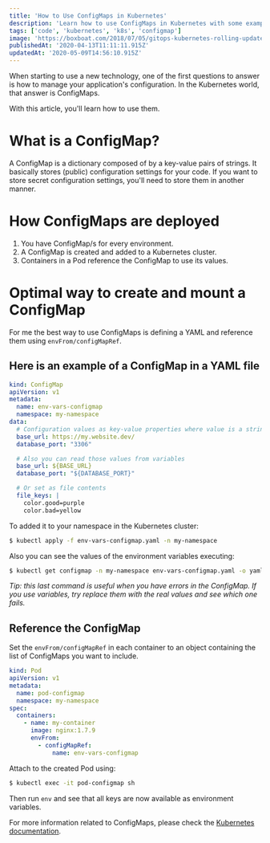 ```yaml
---
title: 'How to Use ConfigMaps in Kubernetes'
description: 'Learn how to use ConfigMaps in Kubernetes with some examples.'
tags: ['code', 'kubernetes', 'k8s', 'configmap']
image: 'https://boxboat.com/2018/07/05/gitops-kubernetes-rolling-update-configmap-secret-change/kube-configmap-secret-deployment.png'
publishedAt: '2020-04-13T11:11:11.915Z'
updatedAt: '2020-05-09T14:56:10.915Z'
---
```


When starting to use a new technology, one of the first questions to answer is how to manage your application's configuration. In the Kubernetes world, that answer is ConfigMaps.

With this article, you'll learn how to use them.

# What is a ConfigMap?

A ConfigMap is a dictionary composed of by a key-value pairs of strings.
It basically stores (public) configuration settings for your code. If you want to store secret configuration settings, you'll need to store them in another manner.

# How ConfigMaps are deployed

1. You have ConfigMap/s for every environment.
2. A ConfigMap is created and added to a Kubernetes cluster.
3. Containers in a Pod reference the ConfigMap to use its values.

# Optimal way to create and mount a ConfigMap

For me the best way to use ConfigMaps is defining a YAML and reference them using `envFrom/configMapRef`.

## Here is an example of a ConfigMap in a YAML file

```yaml
kind: ConfigMap
apiVersion: v1
metadata:
  name: env-vars-configmap
  namespace: my-namespace
data:
  # Configuration values as key-value properties where value is a string
  base_url: https://my.website.dev/
  database_port: "3306"

  # Also you can read those values from variables
  base_url: ${BASE_URL}
  database_port: "${DATABASE_PORT}"

  # Or set as file contents
  file_keys: |
    color.good=purple
    color.bad=yellow
```

To added it to your namespace in the Kubernetes cluster:

```bash
$ kubectl apply -f env-vars-configmap.yaml -n my-namespace
```

Also you can see the values of the environment variables executing:

```bash
$ kubectl get configmap -n my-namespace env-vars-configmap.yaml -o yaml
```

_Tip: this last command is useful when you have errors in the ConfigMap. If you use variables, try replace them with the real values and see which one fails._

## Reference the ConfigMap

Set the `envFrom/configMapRef` in each container to an object containing the list of ConfigMaps you want to include.

```yaml
kind: Pod
apiVersion: v1
metadata:
  name: pod-configmap
  namespace: my-namespace
spec:
  containers:
    - name: my-container
      image: nginx:1.7.9
      envFrom:
        - configMapRef:
            name: env-vars-configmap
```

Attach to the created Pod using:

```bash
$ kubectl exec -it pod-configmap sh
```

Then run `env` and see that all keys are now available as environment variables.

For more information related to ConfigMaps, please check the [Kubernetes documentation](https://kubernetes.io/docs/tasks/configure-pod-container/configure-pod-configmap/).
